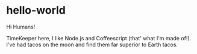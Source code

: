 hello-world
===========

Hi Humans!

TimeKeeper here, I like Node.js and Coffeescript (that' what I'm made of!).
I've had tacos on the moon and find them far superior to Earth tacos.
